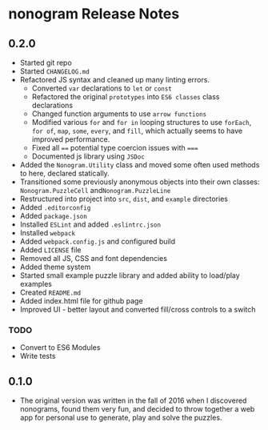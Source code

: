 # nonogram Release Notes


## 0.2.0

- Started git repo
- Started `CHANGELOG.md`
- Refactored JS syntax and cleaned up many linting errors.
    - Converted `var` declarations to `let` or `const`
    - Refactored the original `prototypes` into `ES6 classes` class declarations
    - Changed function arguments to use `arrow functions`
    - Modified various `for` and `for in` looping structures to use `forEach`, `for of`, `map`, `some`, `every`, and `fill`, which actually seems to have improved performance.
    - Fixed all `==` potential type coercion issues with `===`
    - Documented js library using `JSDoc`
 - Added the `Nonogram.Utility` class and moved some often used methods to here, declared statically.
 - Transitioned some previously anonymous objects into their own classes: `Nonogram.PuzzleCell` and`Nonogram.PuzzleLine`
 - Restructured into project into `src`, `dist`, and `example` directories
 - Added `.editorconfig`
 - Added `package.json`
 - Installed `ESLint` and added `.eslintrc.json`
 - Installed `webpack`
 - Added `webpack.config.js` and configured build
 - Added `LICENSE` file
 - Removed all JS, CSS and font dependencies
 - Added theme system
 - Started small example puzzle library and added ability to load/play examples
 - Created `README.md`
 - Added index.html file for github page
 - Improved UI - better layout and converted fill/cross controls to a switch
 
 ### TODO


 - Convert to ES6 Modules
  - Write tests


## 0.1.0

- The original version was written in the fall of 2016 when I discovered nonograms, found them very fun, and decided to throw together a web app for personal use to generate, play and solve the puzzles.

